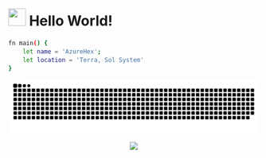 <h1 align="left"> <img height="35px" src="https://raw.githubusercontent.com/MartinHeinz/MartinHeinz/master/wave.gif" width="35px"/> Hello World!</h1>

```sh
fn main() {
    let name = 'AzureHex';
    let location = 'Terra, Sol System'
}

```

![GitHub Snake](https://github.com/AzureHex/AzureHex/raw/main/assets/github-snake.svg)

<p align="center">
	<img src="https://raw.githubusercontent.com/catppuccin/catppuccin/main/assets/footers/gray0_ctp_on_line.svg?sanitize=true" />
</p>
